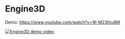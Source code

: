 # Engine3D

Demo: https://www.youtube.com/watch?v=1K-M23htu8M

[![Engine3D demo video](https://img.youtube.com/vi/1K-M23htu8M/0.jpg)](https://www.youtube.com/watch?v=1K-M23htu8M)
